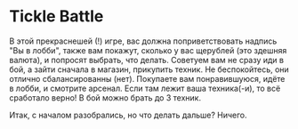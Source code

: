 # Tickle Battle
В этой прекраснешей (!) игре, вас должна поприветствовать надпись "Вы в лобби", также вам покажут, сколько у вас щерублей (это здешняя валюта), и попросят выбрать, что делать. Советуем вам не сразу иди в бой, а зайти сначала в магазин, прикупить техник. Не беспокойтесь, они отлично сбалансированны (нет). Покупаете вам понравившуюся, идёте в лобби, и смотрите арсенал. Если там лежит ваша техника(-и), то всё сработало верно! В бой можно брать до 3 техник. 

Итак, с началом разобрались, но что делать дальше? Ничего.
